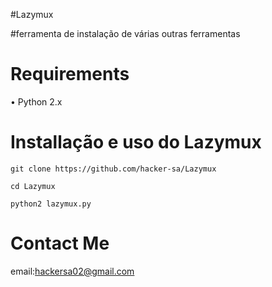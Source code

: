 #Lazymux

#ferramenta de instalação de várias outras ferramentas

# Requirements
• Python 2.x

# Installação e uso do Lazymux
```
git clone https://github.com/hacker-sa/Lazymux
```
```
cd Lazymux
```
```
python2 lazymux.py
```

# Contact Me
email:hackersa02@gmail.com

